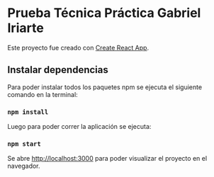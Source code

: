 # Prueba Técnica Práctica Gabriel Iriarte

Este proyecto fue creado con [Create React App](https://github.com/facebook/create-react-app).

## Instalar dependencias

Para poder instalar todos los paquetes npm se ejecuta el siguiente comando en la terminal:

### `npm install`

Luego para poder correr la aplicación se ejecuta:

### `npm start`

Se abre [http://localhost:3000](http://localhost:3000) para poder visualizar el proyecto en el navegador.
